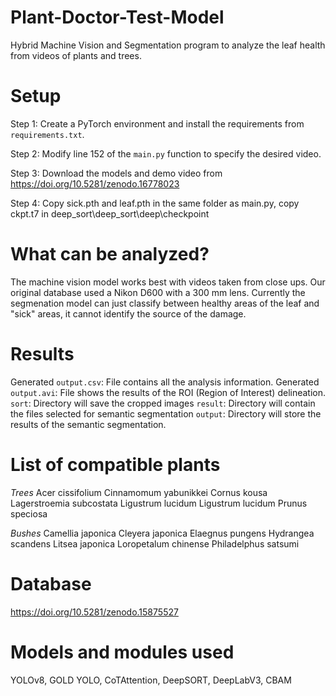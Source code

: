 # Plant-Doctor-Test-Model
Hybrid Machine Vision and Segmentation program to analyze the leaf health from videos of plants and trees.

# Setup
Step 1: Create a PyTorch environment and install the requirements from `requirements.txt`.

Step 2: Modify line 152 of the `main.py` function to specify the desired video.

Step 3: Download the models and demo video from https://doi.org/10.5281/zenodo.16778023

Step 4: Copy sick.pth and leaf.pth in the same folder as main.py, copy ckpt.t7 in deep_sort\deep_sort\deep\checkpoint

# What can be analyzed?
The machine vision model works best with videos taken from close ups. Our original database used a Nikon D600 with a 300 mm lens.
Currently the segmenation model can just classify between healthy areas of the leaf and "sick" areas, it cannot identify the source of the damage.

# Results
Generated `output.csv`: File contains all the analysis information.
Generated `output.avi`: File shows the results of the ROI (Region of Interest) delineation.
`sort`: Directory will save the cropped images
`result`: Directory will contain the files selected for semantic segmentation
`output`: Directory will store the results of the semantic segmentation.

# List of compatible plants
*Trees*
Acer cissifolium
Cinnamomum yabunikkei
Cornus kousa
Lagerstroemia subcostata
Ligustrum lucidum
Ligustrum lucidum
Prunus speciosa

*Bushes*
Camellia japonica
Cleyera japonica
Elaegnus pungens
Hydrangea scandens
Litsea japonica
Loropetalum chinense
Philadelphus satsumi

# Database
https://doi.org/10.5281/zenodo.15875527

# Models and modules used
YOLOv8, GOLD YOLO, CoTAttention,
DeepSORT, 
DeepLabV3, CBAM

